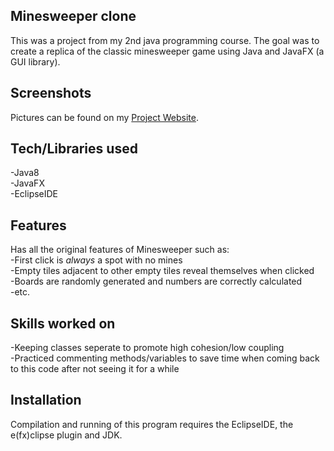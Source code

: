 ## Minesweeper clone
This was a project from my 2nd java programming course. The goal was to create a replica of the classic minesweeper game using Java and JavaFX (a GUI library).

## Screenshots
Pictures can be found on my [Project Website](http://krishanhewitt.ca/projectPage.php#msDiv).

## Tech/Libraries used
  -Java8  
  -JavaFX  
  -EclipseIDE  
  
## Features
   Has all the original features of Minesweeper such as:  
   -First click is *always* a spot with no mines  
   -Empty tiles adjacent to other empty tiles reveal themselves when clicked  
   -Boards are randomly generated and numbers are correctly calculated  
   -etc.  
    
## Skills worked on
  -Keeping classes seperate to promote high cohesion/low coupling  
  -Practiced commenting methods/variables to save time when coming back to this code after not seeing it for a while  
 
## Installation
Compilation and running of this program requires the EclipseIDE, the e(fx)clipse plugin and JDK.

